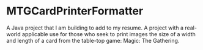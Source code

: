 # MTGCardPrinterFormatter
A Java project that I am building to add to my resume. A project with a real-world applicable use for those who seek to print images the size of a width and length of a card from the table-top game: Magic: The Gathering.
